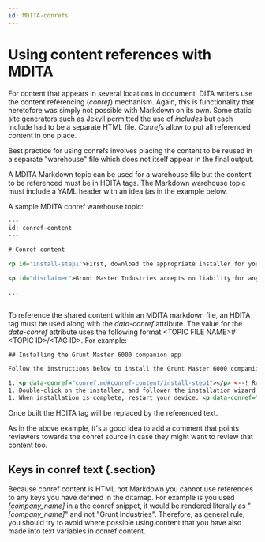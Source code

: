 ```yaml
---
id: MDITA-conrefs
---
```


# Using content references with MDITA

For content that appears in several locations in document, DITA writers use the content referencing (*conref*) mechanism. Again, this is functionality that heretofore was simply not possible with Markdown on its own. Some static site generators such as Jekyll permitted the use of *includes* but each include had to be a separate HTML file. *Conrefs* allow to put all referenced content in one place.

Best practice for using conrefs involves placing the content to be reused in a separate "warehouse" file which does not itself appear in the final output.

A MDITA Markdown topic can be used for a warehouse file but the content to be referenced must be in HDITA tags. The Markdown warehouse topic must include a YAML header with an idea (as in the example below. 

A sample MDITA conref warehouse topic:

```xml
---
id: conref-content
---

# Conref content

<p id="install-step1">First, download the appropriate installer for your operating system from the Grunt Master website [Downloads](https://gruntmaster.com/downloads) page.</p>

<p id="disclaimer">Grunt Master Industries accepts no liability for any injury, insanity, infertility, or death caused by even casual use of the Grunt Master 6000.</p>

...
 
```
To reference the shared content within an MDITA markdown file, an HDITA tag must be used along with the *data-conref* attribute. The value for the *data-conref* attribute uses the following format \<TOPIC FILE NAME\>#\<TOPIC ID\>/\<TAG ID\>. For example:

```xml
## Installing the Grunt Master 6000 companion app

Follow the instructions below to install the Grunt Master 6000 companion app:

1. <p data-conref="conref.md#conref-content/install-step1"></p> <--! Reviewers go to conref.md and look at the paragraph with the install-step1 ID if you want to review this step. -->
1. Double-click on the installer, and follower the installation wizard instructions.
1. When installation is complete, restart your device. <p data-conref="conref.md#conref-content/disclaimer"></p>
```
Once built the HDITA tag will be replaced by the referenced text.

As in the above example, it's a good idea to add a comment that points reviewers towards the conref source in case they might want to review that content too. 

## Keys in conref text {.section}

Because conref content is HTML not Markdown you cannot use references to any keys you have defined in the ditamap. For example is you used *\[company_name\]* in a the conref snippet, it would be rendered literally as "*\[company_name\]*" and not "Grunt Industries". Therefore, as general rule, you should try to avoid where possible using content that you have also made into text variables in conref content.
